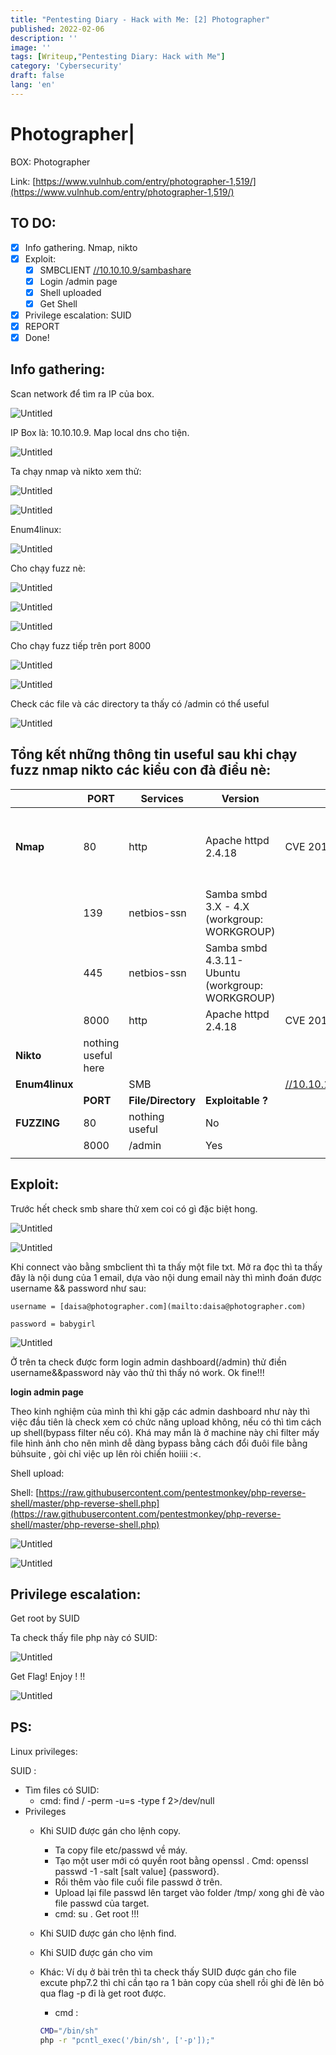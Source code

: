 ```yaml
---
title: "Pentesting Diary - Hack with Me: [2] Photographer"
published: 2022-02-06   
description: ''
image: ''
tags: [Writeup,"Pentesting Diary: Hack with Me"]
category: 'Cybersecurity'
draft: false 
lang: 'en'
---
```

# Photographer|

BOX: Photographer

Link: [https://www.vulnhub.com/entry/photographer-1,519/](https://www.vulnhub.com/entry/photographer-1,519/)

## **TO DO:**

- [x]  Info gathering. Nmap, nikto
- [x]  Exploit:
    - [x]  SMBCLIENT [//10.10.10.9/sambashare](notion://10.10.10.9/sambashare)
    - [x]  Login /admin page
    - [x]  Shell uploaded
    - [x]  Get Shell
- [x]  Privilege escalation: SUID
- [x]  REPORT
- [x]  Done!

## Info gathering:

Scan network để tìm ra IP của box.

![Untitled](Untitled.png)

IP Box là: 10.10.10.9. Map local dns cho tiện.

![Untitled](Untitled%201.png)

Ta chạy nmap và nikto xem thử:

![Untitled](Untitled%202.png)

![Untitled](Untitled%203.png)

Enum4linux:

![Untitled](Untitled%204.png)

Cho chạy fuzz nè:

![Untitled](Untitled%205.png)

![Untitled](Untitled%206.png)

![Untitled](Untitled%207.png)

Cho chạy fuzz tiếp trên port 8000

![Untitled](Untitled%208.png)

![Untitled](Untitled%209.png)

Check các file và các directory ta thấy có /admin có thể useful

![Untitled](Untitled%2010.png)

## Tổng kết những thông tin useful sau khi chạy fuzz nmap nikto các kiểu con đà điểu nè:

|  | **PORT** | **Services** | **Version** | **Vuln** | **Exploitable**? | Notes |
| --- | --- | --- | --- | --- | --- | --- |
| **Nmap** | 80 | http | Apache httpd 2.4.18 | CVE 2019-0211 | Yes | Sẽ thử exploit theo cách này sau.                                                                               Link exploit: [https://www.exploit-db.com/exploits/46676](https://www.exploit-db.com/exploits/46676) |
|  | 139 | netbios-ssn | Samba smbd 3.X - 4.X (workgroup: WORKGROUP) |  | No |  |
|  | 445 | netbios-ssn | Samba smbd 4.3.11-Ubuntu (workgroup: WORKGROUP) |  | No |  |
|  | 8000 | http | Apache httpd 2.4.18 | CVE 2019-0211 | Yes |  |
| **Nikto** | nothing useful here |  |  |  | No |  |
| **Enum4linux** |  | SMB |  | [//10.10.10.9/sambashare](notion://10.10.10.9/sambashare)  | Yes |  |
|  | **PORT** | **File/Directory** | **Exploitable ?**  |  |  |  |
| **FUZZING** | 80 | nothing useful | No |  |  |  |
|  | 8000 | /admin | Yes |  |  |  |
|  |  |  |  |  |  |  |

## **Exploit:**

Trước hết check smb share thử xem coi có gì đặc biệt hong.

![Untitled](Untitled%2011.png)

![Untitled](Untitled%2012.png)

Khi connect vào bằng smbclient thì ta thấy một file txt. Mở ra đọc thì ta thấy đây là nội dung của 1 email, dựa vào nội dung email này thì mình đoán được username && password như sau: 

`username = [daisa@photographer.com](mailto:daisa@photographer.com)`

`password = babygirl`

![Untitled](Untitled%2013.png)

Ở trên ta check được form login admin dashboard(/admin) thử điền username&&password này vào thử thì thấy nó work. Ok fine!!! 

**login admin page**

Theo kinh nghiệm của mình thì khi gặp các admin dashboard như này thì việc đầu tiên là check xem có chức năng upload không, nếu có thì tìm cách up shell(bypass filter nếu có). Khá may mắn là ở machine này chỉ filter mấy file hình ảnh cho nên mình dễ dàng bypass bằng cách đổi đuôi file bằng bủhsuite , gòi chỉ việc up lên ròi chiến hoiiii :<.

 Shell upload:

Shell: [https://raw.githubusercontent.com/pentestmonkey/php-reverse-shell/master/php-reverse-shell.php](https://raw.githubusercontent.com/pentestmonkey/php-reverse-shell/master/php-reverse-shell.php)

![Untitled](Untitled%2014.png)

![Untitled](Untitled%2015.png)

## Privilege escalation:

Get root by SUID

Ta check thấy file php này có SUID:

![Untitled](Untitled%2016.png)

Get Flag! Enjoy ! !! 

![Untitled](Untitled%2017.png)

## PS:

Linux privileges:

SUID :

- Tìm files có SUID:
    - cmd: find / -perm -u=s -type f 2>/dev/null
- Privileges
    - Khi SUID được gán cho lệnh copy.
        - Ta copy file etc/passwd về máy.
        - Tạo một user mới có quyền root bằng openssl . Cmd: openssl passwd -1 -salt [salt value] {password}.
        - Rồi thêm vào file cuối file passwd ở trên.
        - Upload lại file passwd lên target vào folder /tmp/ xong ghi đè vào file passwd của target.
        - cmd: su . Get root !!!
    - Khi SUID được gán cho lệnh find.
    - Khi SUID được gán cho vim
    - Khác: Ví dụ ở bài trên thì ta check thấy SUID được gán cho file excute php7.2 thì chỉ cần tạo ra 1 bản copy của shell rồi ghi đè lên bỏ qua flag -p đi là get root được.
        - cmd :
        
        ```bash
        CMD="/bin/sh"
        php -r "pcntl_exec('/bin/sh', ['-p']);"
        ```